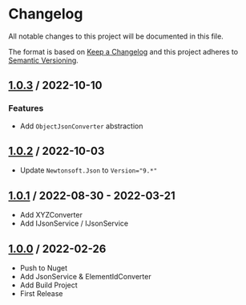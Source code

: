 # Changelog
All notable changes to this project will be documented in this file.

The format is based on [Keep a Changelog](http://keepachangelog.com/en/1.0.0/)
and this project adheres to [Semantic Versioning](http://semver.org/spec/v2.0.0.html).

## [1.0.3] / 2022-10-10
### Features
- Add `ObjectJsonConverter` abstraction

## [1.0.2] / 2022-10-03
- Update `Newtonsoft.Json` to `Version="9.*"`

## [1.0.1] / 2022-08-30 - 2022-03-21
- Add XYZConverter 
- Add IJsonService<TJson> / IJsonService

## [1.0.0] / 2022-02-26
- Push to Nuget
- Add JsonService & ElementIdConverter
- Add Build Project
- First Release

[vNext]: ../../compare/1.0.0...HEAD
[1.0.3]: ../../compare/1.0.2...1.0.3
[1.0.2]: ../../compare/1.0.1...1.0.2
[1.0.1]: ../../compare/1.0.0...1.0.1
[1.0.0]: ../../compare/1.0.0